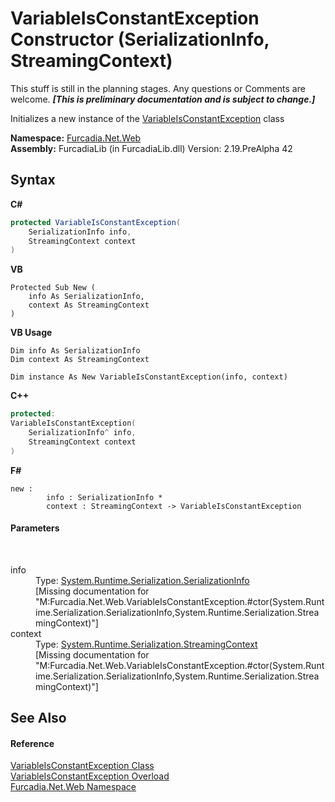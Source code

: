 # VariableIsConstantException Constructor (SerializationInfo, StreamingContext)
This stuff is still in the planning stages. Any questions or Comments are welcome. _**\[This is preliminary documentation and is subject to change.\]**_

Initializes a new instance of the <a href="T_Furcadia_Net_Web_VariableIsConstantException">VariableIsConstantException</a> class

**Namespace:**&nbsp;<a href="N_Furcadia_Net_Web">Furcadia.Net.Web</a><br />**Assembly:**&nbsp;FurcadiaLib (in FurcadiaLib.dll) Version: 2.19.PreAlpha 42

## Syntax

**C#**<br />
``` C#
protected VariableIsConstantException(
	SerializationInfo info,
	StreamingContext context
)
```

**VB**<br />
``` VB
Protected Sub New ( 
	info As SerializationInfo,
	context As StreamingContext
)
```

**VB Usage**<br />
``` VB Usage
Dim info As SerializationInfo
Dim context As StreamingContext

Dim instance As New VariableIsConstantException(info, context)
```

**C++**<br />
``` C++
protected:
VariableIsConstantException(
	SerializationInfo^ info, 
	StreamingContext context
)
```

**F#**<br />
``` F#
new : 
        info : SerializationInfo * 
        context : StreamingContext -> VariableIsConstantException
```


#### Parameters
&nbsp;<dl><dt>info</dt><dd>Type: <a href="http://msdn2.microsoft.com/en-us/library/a9b6042e" target="_blank">System.Runtime.Serialization.SerializationInfo</a><br />\[Missing <param name="info"/> documentation for "M:Furcadia.Net.Web.VariableIsConstantException.#ctor(System.Runtime.Serialization.SerializationInfo,System.Runtime.Serialization.StreamingContext)"\]</dd><dt>context</dt><dd>Type: <a href="http://msdn2.microsoft.com/en-us/library/t16abws5" target="_blank">System.Runtime.Serialization.StreamingContext</a><br />\[Missing <param name="context"/> documentation for "M:Furcadia.Net.Web.VariableIsConstantException.#ctor(System.Runtime.Serialization.SerializationInfo,System.Runtime.Serialization.StreamingContext)"\]</dd></dl>

## See Also


#### Reference
<a href="T_Furcadia_Net_Web_VariableIsConstantException">VariableIsConstantException Class</a><br /><a href="Overload_Furcadia_Net_Web_VariableIsConstantException__ctor">VariableIsConstantException Overload</a><br /><a href="N_Furcadia_Net_Web">Furcadia.Net.Web Namespace</a><br />